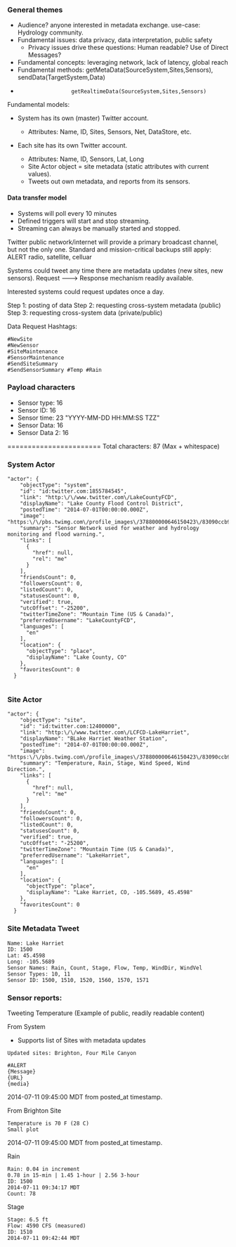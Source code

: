 
### General themes

+ Audience? anyone interested in metadata exchange. use-case: Hydrology community.
+ Fundamental issues: data privacy, data interpretation, public safety
     + Privacy issues drive these questions: Human readable?  Use of Direct Messages?
+ Fundamental concepts: leveraging network, lack of latency, global reach
+ Fundamental methods: getMetaData(SourceSystem,Sites,Sensors), sendData(TargetSystem,Data)
+                      getRealtimeData(SourceSystem,Sites,Sensors)


Fundamental models:

* System has its own (master) Twitter account.
     * Attributes: Name, ID, Sites, Sensors, Net, DataStore, etc.

* Each site has its own Twitter account.
     * Attributes: Name, ID, Sensors, Lat, Long
     * Site Actor object = site metadata (static attributes with current values).
     * Tweets out own metadata, and reports from its sensors.

#### Data transfer model
* Systems will poll every 10 minutes
* Defined triggers will start and stop streaming.
* Streaming can always be manually started and stopped.

Twitter public network/internet will provide a primary broadcast channel, but not the only one.
Standard and mission-critical backups still apply: ALERT radio, satellite, celluar

Systems could tweet any time there are metadata updates (new sites, new sensors).
Request ---> Response mechanism readily available.

Interested systems could request updates once a day.

Step 1: posting of data
Step 2: requesting cross-system metadata (public)
Step 3: requesting cross-system data (private/public)



Data Request Hashtags:
```
#NewSite
#NewSensor
#SiteMaintenance
#SensorMaintenance
#SendSiteSummary
#SendSensorSummary #Temp #Rain
```

### Payload characters

+ Sensor type: 16
+ Sensor ID: 16
+ Sensor time: 23    "YYYY-MM-DD HH:MM:SS TZZ"
+ Sensor Data: 16
+ Sensor Data 2: 16

=======================
Total characters: 87 (Max + whitespace)



### System Actor


```
"actor": {
    "objectType": "system",
    "id": "id:twitter.com:1855784545",
    "link": "http:\/\/www.twitter.com\/LakeCountyFCD",
    "displayName": "Lake County Flood Control District",
    "postedTime": "2014-07-01T00:00:00.000Z",
    "image": "https:\/\/pbs.twimg.com\/profile_images\/378800000646150423\/83090ccb95a60def923c674e7bd002a0_normal.jpeg",
    "summary": "Sensor Network used for weather and hydrology monitoring and flood warning.",
    "links": [
      {
        "href": null,
        "rel": "me"
      }
    ],
    "friendsCount": 0,
    "followersCount": 0,
    "listedCount": 0,
    "statusesCount": 0,
    "verified": true,
    "utcOffset": "-25200",
    "twitterTimeZone": "Mountain Time (US & Canada)",
    "preferredUsername": "LakeCountyFCD",
    "languages": [
      "en"
    ],
    "location": {
      "objectType": "place",
      "displayName": "Lake County, CO"
    },
    "favoritesCount": 0
  }
  
```
 
### Site Actor


```
"actor": {
    "objectType": "site",
    "id": "id:twitter.com:12400000",
    "link": "http:\/\/www.twitter.com\/LCFCD-LakeHarriet",
    "displayName": "BLake Harriet Weather Station",
    "postedTime": "2014-07-01T00:00:00.000Z",
    "image": "https:\/\/pbs.twimg.com\/profile_images\/378800000646150423\/83090ccb95a60def923c674e7bd002a0_normal.jpeg",
    "summary": "Temperature, Rain, Stage, Wind Speed, Wind Direction.",
    "links": [
      {
        "href": null,
        "rel": "me"
      }
    ],
    "friendsCount": 0,
    "followersCount": 0,
    "listedCount": 0,
    "statusesCount": 0,
    "verified": true,
    "utcOffset": "-25200",
    "twitterTimeZone": "Mountain Time (US & Canada)",
    "preferredUsername": "LakeHarriet",
    "languages": [
      "en"
    ],
    "location": {
      "objectType": "place",
      "displayName": "Lake Harriet, CO, -105.5689, 45.4598"
    },
    "favoritesCount": 0
  }
```



### Site Metadata Tweet

```
Name: Lake Harriet
ID: 1500
Lat: 45.4598
Long: -105.5689
Sensor Names: Rain, Count, Stage, Flow, Temp, WindDir, WindVel
Sensor Types: 10, 11
Sensor ID: 1500, 1510, 1520, 1560, 1570, 1571
```

### Sensor reports:


Tweeting Temperature (Example of public, readily readable content)

From System
* Supports list of Sites with metadata updates
```
Updated sites: Brighton, Four Mile Canyon

```

```
#ALERT
{Message}
{URL}
{media}

```

2014-07-11 09:45:00 MDT from posted_at timestamp.


From Brighton Site
```
Temperature is 70 F (28 C)  
Small plot 

```
2014-07-11 09:45:00 MDT from posted_at timestamp.



Rain 
```
Rain: 0.04 in increment 
0.78 in 15-min | 1.45 1-hour | 2.56 3-hour
ID: 1500
2014-07-11 09:34:17 MDT
Count: 78
```

Stage
```
Stage: 6.5 ft
Flow: 4590 CFS (measured)
ID: 1510
2014-07-11 09:42:44 MDT
```







